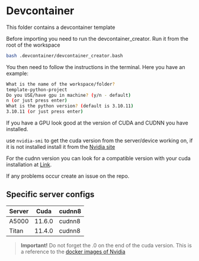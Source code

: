 # Devcontainer

This folder contains a devcontainer template

Before importing you need to run the devcontainer_creator. Run it from the root of the workspace

```bash
bash .devcontainer/devcontainer_creator.bash
```

You then need to follow the instructions in the terminal. Here you have an example:

```bash
What is the name of the workspace/folder?
template-python-project
Do you USE/have gpu in machine? (y/n - default)
n (or just press enter)
What is the python version? (default is 3.10.11)
3.10.11 (or just press enter)
```

If you have a GPU look good at the version of CUDA and CUDNN you have installed.

use `nvidia-smi` to get the cuda version from the server/device working on, if it is not installed install it from the [Nvidia site](https://developer.nvidia.com/cuda-downloads)

For the cudnn version you can look for a compatible version with your cuda installation at [Link](https://developer.nvidia.com/rdp/cudnn-archiv).

If any problems occur create an issue on the repo.

## Specific server configs

| Server | Cuda   | cudnn8 |
| ------ | ------ | ------ |
| A5000  | 11.6.0 | cudnn8 |
| Titan  | 11.4.0 | cudnn8 |

> **Important!** Do not forget the .0 on the end of the cuda version. This is a reference to the [docker images of Nvidia](https://hub.docker.com/r/nvidia/cuda/tags)
